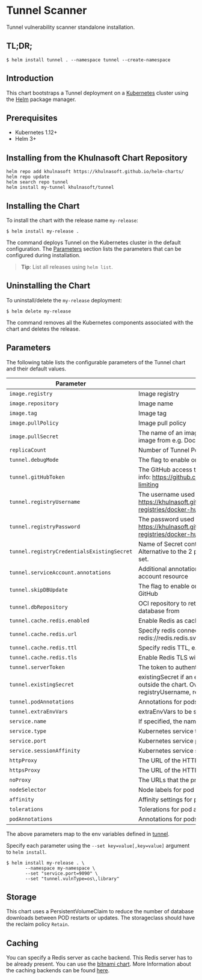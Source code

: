 # Tunnel Scanner

Tunnel vulnerability scanner standalone installation.

## TL;DR;

```
$ helm install tunnel . --namespace tunnel --create-namespace
```

## Introduction

This chart bootstraps a Tunnel deployment on a [Kubernetes](http://kubernetes.io) cluster using the
[Helm](https://helm.sh) package manager.

## Prerequisites

- Kubernetes 1.12+
- Helm 3+

## Installing from the Khulnasoft Chart Repository

```
helm repo add khulnasoft https://khulnasoft.github.io/helm-charts/
helm repo update
helm search repo tunnel
helm install my-tunnel khulnasoft/tunnel
```

## Installing the Chart

To install the chart with the release name `my-release`:

```
$ helm install my-release .
```

The command deploys Tunnel on the Kubernetes cluster in the default configuration. The [Parameters](#parameters)
section lists the parameters that can be configured during installation.

> **Tip**: List all releases using `helm list`.

## Uninstalling the Chart

To uninstall/delete the `my-release` deployment:

```
$ helm delete my-release
```

The command removes all the Kubernetes components associated with the chart and deletes the release.

## Parameters

The following table lists the configurable parameters of the Tunnel chart and their default values.

|                 Parameter             |                                Description                              |    Default     |
|---------------------------------------|-------------------------------------------------------------------------|----------------|
| `image.registry`                      | Image registry                                                          | `docker.io`    |
| `image.repository`                    | Image name                                                              | `khulnasoft/tunnel` |
| `image.tag`                           | Image tag                                                               | `{TAG_NAME}`   |
| `image.pullPolicy`                    | Image pull policy                                                       | `IfNotPresent` |
| `image.pullSecret`                    | The name of an imagePullSecret used to pull tunnel image from e.g. Docker Hub or a private registry  | |
| `replicaCount`                        | Number of Tunnel Pods to run                                   | `1`            |
| `tunnel.debugMode`                     | The flag to enable or disable Tunnel debug mode                          | `false` |
| `tunnel.gitHubToken`                   | The GitHub access token to download Tunnel DB. More info: https://github.com/khulnasoft/tunnel#github-rate-limiting                          |      |
| `tunnel.registryUsername`              | The username used to log in at dockerhub. More info: https://khulnasoft.github.io/tunnel/dev/advanced/private-registries/docker-hub/ |      |
| `tunnel.registryPassword`              | The password used to log in at dockerhub. More info: https://khulnasoft.github.io/tunnel/dev/advanced/private-registries/docker-hub/ |      |
| `tunnel.registryCredentialsExistingSecret` | Name of Secret containing dockerhub credentials. Alternative to the 2 parameters above, has precedence if set.                    |      |
| `tunnel.serviceAccount.annotations`        | Additional annotations to add to the Kubernetes service account resource |     |
| `tunnel.skipDBUpdate`                    | The flag to enable or disable Tunnel DB downloads from GitHub            | `false`        |
| `tunnel.dbRepository`                  | OCI repository to retrieve the tunnel vulnerability database from        | `ghcr.io/khulnasoft-lab/vul-db`        |
| `tunnel.cache.redis.enabled`           | Enable Redis as caching backend                                         | `false` |
| `tunnel.cache.redis.url`               | Specify redis connection url, e.g. redis://redis.redis.svc:6379         | `` |
| `tunnel.cache.redis.ttl`               | Specify redis TTL, e.g. 3600s or 24h                                    | `` |
| `tunnel.cache.redis.tls`               | Enable Redis TLS with public certificates                               | `` |
| `tunnel.serverToken`                   | The token to authenticate Tunnel client with Tunnel server                | `` |
| `tunnel.existingSecret`                | existingSecret if an existing secret has been created outside the chart. Overrides gitHubToken, registryUsername, registryPassword, serverToken | `` |
| `tunnel.podAnnotations`                | Annotations for pods created by statefulset                             | `{}` |
| `tunnel.extraEnvVars`                  | extraEnvVars to be set on the container                                 | `{}` |
| `service.name`                        | If specified, the name used for the Tunnel service                       |     |
| `service.type`                        | Kubernetes service type                                                 | `ClusterIP` |
| `service.port`                        | Kubernetes service port                                                 | `4954`      |
| `service.sessionAffinity`             | Kubernetes service session affinity                                     | `ClientIP`  |
| `httpProxy`                           | The URL of the HTTP proxy server                                        |     |
| `httpsProxy`                          | The URL of the HTTPS proxy server                                       |     |
| `noProxy`                             | The URLs that the proxy settings do not apply to                        |     |
| `nodeSelector`                        | Node labels for pod assignment                                              |     |
| `affinity`                            | Affinity settings for pod assignment                                              |     |
| `tolerations`                         | Tolerations for pod assignment                                              |     |
| `podAnnotations`                      | Annotations for pods created by statefulset                             | `{}` |

The above parameters map to the env variables defined in [tunnel](https://github.com/khulnasoft/tunnel#configuration).

Specify each parameter using the `--set key=value[,key=value]` argument to `helm install`.

```
$ helm install my-release . \
       --namespace my-namespace \
       --set "service.port=9090" \
       --set "tunnel.vulnType=os\,library"
```

## Storage

This chart uses a PersistentVolumeClaim to reduce the number of database downloads between POD restarts or updates. The storageclass should have the reclaim policy  `Retain`.

## Caching

You can specify a Redis server as cache backend. This Redis server has to be already present. You can use the [bitnami chart](https://bitnami.com/stack/redis/helm).
More Information about the caching backends can be found [here](https://github.com/khulnasoft/tunnel#specify-cache-backend).
